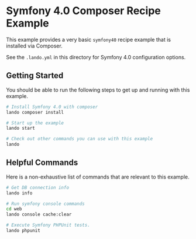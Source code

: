Symfony 4.0 Composer Recipe Example
================================

This example provides a very basic `symfony40` recipe example that is installed via Composer.

See the `.lando.yml` in this directory for Symfony 4.0 configuration options.

Getting Started
---------------

You should be able to run the following steps to get up and running with this example.

```bash
# Install Symfony 4.0 with composer
lando composer install

# Start up the example
lando start

# Check out other commands you can use with this example
lando
```

Helpful Commands
----------------

Here is a non-exhaustive list of commands that are relevant to this example.

```bash
# Get DB connection info
lando info

# Run symfony console commands
cd web
lando console cache:clear

# Execute Symfony PHPUnit tests.
lando phpunit
```
